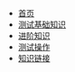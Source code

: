 <!-- Docsify/_sidebar.md -->

[//]: #(设置侧边栏)
* [首页](/) 
* [测试基础知识](/basedata/base.md)
* [进阶知识](/highlevel/hlevel.md)
* [测试操作](/)
* [知识链接](/other/)

